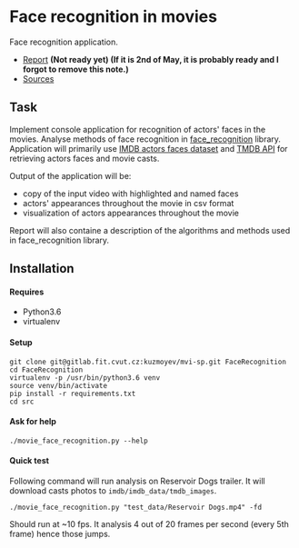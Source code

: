 # Face recognition in movies

Face recognition application.

* [Report](https://gitlab.fit.cvut.cz/kuzmoyev/mvi-sp/blob/master/report/report.pdf) **(Not ready yet) (If it is 2nd of May, it is probably ready and I forgot to remove this note.)**
* [Sources](https://gitlab.fit.cvut.cz/kuzmoyev/mvi-sp/tree/master/src)

## Task

Implement console application for recognition of actors' faces in the movies.
Analyse methods of face recognition in [face_recognition](https://github.com/ageitgey/face_recognition)
library. Application will primarily use [IMDB actors faces dataset](https://data.vision.ee.ethz.ch/cvl/rrothe/imdb-wiki/)
and [TMDB API](https://www.themoviedb.org/documentation/api?language=en) for retrieving actors faces and movie casts.

Output of the application will be:
 * copy of the input video with highlighted and named faces
 * actors' appearances throughout the movie in csv format
 * visualization of actors appearances throughout the movie

Report will also containe a description of the algorithms and methods used in face_recognition library.

## Installation

#### Requires

* Python3.6
* virtualenv

#### Setup

    git clone git@gitlab.fit.cvut.cz:kuzmoyev/mvi-sp.git FaceRecognition
    cd FaceRecognition
    virtualenv -p /usr/bin/python3.6 venv
    source venv/bin/activate
    pip install -r requirements.txt
    cd src


#### Ask for help

    ./movie_face_recognition.py --help

#### Quick test

Following command will run analysis on Reservoir Dogs trailer. It will download casts 
photos to `imdb/imdb_data/tmdb_images`. 
    
    ./movie_face_recognition.py "test_data/Reservoir Dogs.mp4" -fd

Should run at ~10 fps. It analysis 4 out of 20 frames per second (every 5th frame) hence
those jumps.